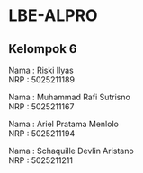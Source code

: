 # LBE-ALPRO

## Kelompok 6

Nama : Riski Ilyas<br>
NRP : 5025211189

Nama : Muhammad Rafi Sutrisno<br>
NRP : 5025211167

Nama : Ariel Pratama Menlolo<br>
NRP : 5025211194

Nama : Schaquille Devlin Aristano<br>
NRP : 5025211211
